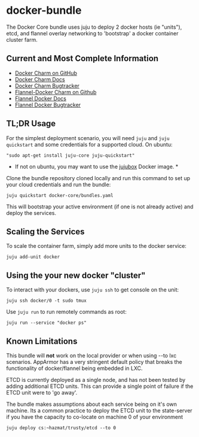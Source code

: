# docker-bundle

The Docker Core bundle uses juju to deploy 2 docker hosts (ie
"units"), etcd, and flannel overlay networking to 'bootstrap' a docker
container cluster farm.


## Current and Most Complete Information

- [Docker Charm on GitHub](https://github.com/chuckbutler/docker-charm)
- [Docker Charm Docs](http://chuckbutler.github.io/docker-charm/)
- [Docker Charm Bugtracker](https://github.com/chuckbutler/docker-charm/issues)
- [Flannel-Docker Charm on Github](https://github.com/chuckbutler/flannel-docker-charm)
- [Flannel Docker Docs](http://chuckbutler.github.io/flannel-docker-charm/)
- [Flannel Docker Bugtracker](https://github.com/chuckbutler/flannel-docker-charm/issues)


## TL;DR Usage

For the simplest deployment scenario, you will need `juju` and `juju
quickstart` and some credentials for a supported cloud.  On ubuntu:

    "sudo apt-get install juju-core juju-quickstart"

* If not on ubuntu, you may want to use the
[jujubox](https://github.com/whitmo/jujubox) Docker image. *

Clone the bundle repository cloned locally and run this command to set
up your cloud credentials and run the bundle:

    juju quickstart docker-core/bundles.yaml

This will bootstrap your active environment (if one is not already
active) and deploy the services.


## Scaling the Services

To scale the container farm, simply add more units to the docker
service:

    juju add-unit docker


## Using the your new docker "cluster"

To interact with your dockers, use `juju ssh` to get console on the
unit:

    juju ssh docker/0 -t sudo tmux


Use `juju run` to run remotely commands as root:

    juju run --service "docker ps"


## Known Limitations

This bundle will **not** work on the local provider or when using --to
lxc scenarios. AppArmor has a very stringent default policy that
breaks the functionality of docker/flannel being embedded in LXC.

ETCD is currently deployed as a single node, and has not been tested
by adding additional ETCD units. This can provide a single point of
failure if the ETCD unit were to 'go away'.

The bundle makes assumptions about each service being on it's own
machine. Its a common practice to deploy the ETCD unit to the
state-server if you have the capacity to co-locate on machine 0 of
your environment

    juju deploy cs:~hazmat/trusty/etcd --to 0
